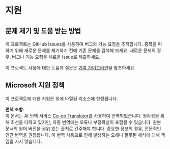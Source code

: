 <!--
CO_OP_TRANSLATOR_METADATA:
{
  "original_hash": "c9d207ff77b4bb46e46dc2b607a8ec1a",
  "translation_date": "2025-08-23T22:18:54+00:00",
  "source_file": "SUPPORT.md",
  "language_code": "ko"
}
-->
# 지원

## 문제 제기 및 도움 받는 방법  

이 프로젝트는 GitHub Issues를 사용하여 버그와 기능 요청을 추적합니다. 중복을 피하기 위해 새로운 문제를 제기하기 전에 기존 문제를 검색해 보세요. 새로운 문제의 경우, 버그나 기능 요청을 새로운 Issue로 제출하세요.

이 프로젝트 사용에 대한 도움과 질문은 [기여 가이드라인](CONTRIBUTING.md)을 참조하세요.

## Microsoft 지원 정책  

이 프로젝트에 대한 지원은 위에 나열된 리소스에 한정됩니다.

**면책 조항**:  
이 문서는 AI 번역 서비스 [Co-op Translator](https://github.com/Azure/co-op-translator)를 사용하여 번역되었습니다. 정확성을 위해 최선을 다하고 있지만, 자동 번역에는 오류나 부정확성이 포함될 수 있습니다. 원본 문서의 원어 버전을 권위 있는 출처로 간주해야 합니다. 중요한 정보의 경우, 전문적인 인간 번역을 권장합니다. 이 번역 사용으로 인해 발생하는 오해나 잘못된 해석에 대해 책임을 지지 않습니다.